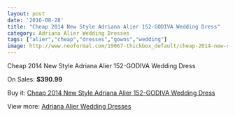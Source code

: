 ```yaml
---
layout: post
date: '2016-08-28'
title: "Cheap 2014 New Style Adriana Alier 152-GODIVA Wedding Dress"
category: Adriana Alier Wedding Dresses
tags: ["alier","cheap","dresses","gowns","wedding"]
image: http://www.neoformal.com/19067-thickbox_default/cheap-2014-new-style-adriana-alier-152-godiva-wedding-dress.jpg
---
```

Cheap 2014 New Style Adriana Alier 152-GODIVA Wedding Dress

On Sales: **$390.99**
<a href="https://www.neoformal.com/en/adriana-alier-wedding-dresses-2014/6098-cheap-2014-new-style-adriana-alier-152-godiva-wedding-dress.html"><amp-img layout="responsive" width="600" height="600" src="//www.neoformal.com/19067-thickbox_default/cheap-2014-new-style-adriana-alier-152-godiva-wedding-dress.jpg" alt="Cheap 2014 New Style Adriana Alier 152-GODIVA Wedding Dress 0" /></a>
<a href="https://www.neoformal.com/en/adriana-alier-wedding-dresses-2014/6098-cheap-2014-new-style-adriana-alier-152-godiva-wedding-dress.html"><amp-img layout="responsive" width="600" height="600" src="//www.neoformal.com/19068-thickbox_default/cheap-2014-new-style-adriana-alier-152-godiva-wedding-dress.jpg" alt="Cheap 2014 New Style Adriana Alier 152-GODIVA Wedding Dress 1" /></a>

Buy it: [Cheap 2014 New Style Adriana Alier 152-GODIVA Wedding Dress](https://www.neoformal.com/en/adriana-alier-wedding-dresses-2014/6098-cheap-2014-new-style-adriana-alier-152-godiva-wedding-dress.html "Cheap 2014 New Style Adriana Alier 152-GODIVA Wedding Dress")

View more: [Adriana Alier Wedding Dresses](https://www.neoformal.com/en/79-adriana-alier-wedding-dresses-2014 "Adriana Alier Wedding Dresses")